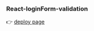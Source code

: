 ### React-loginForm-validation

👉 
[deploy page](https://jaehafe.github.io/react-loginForm-validation/)
